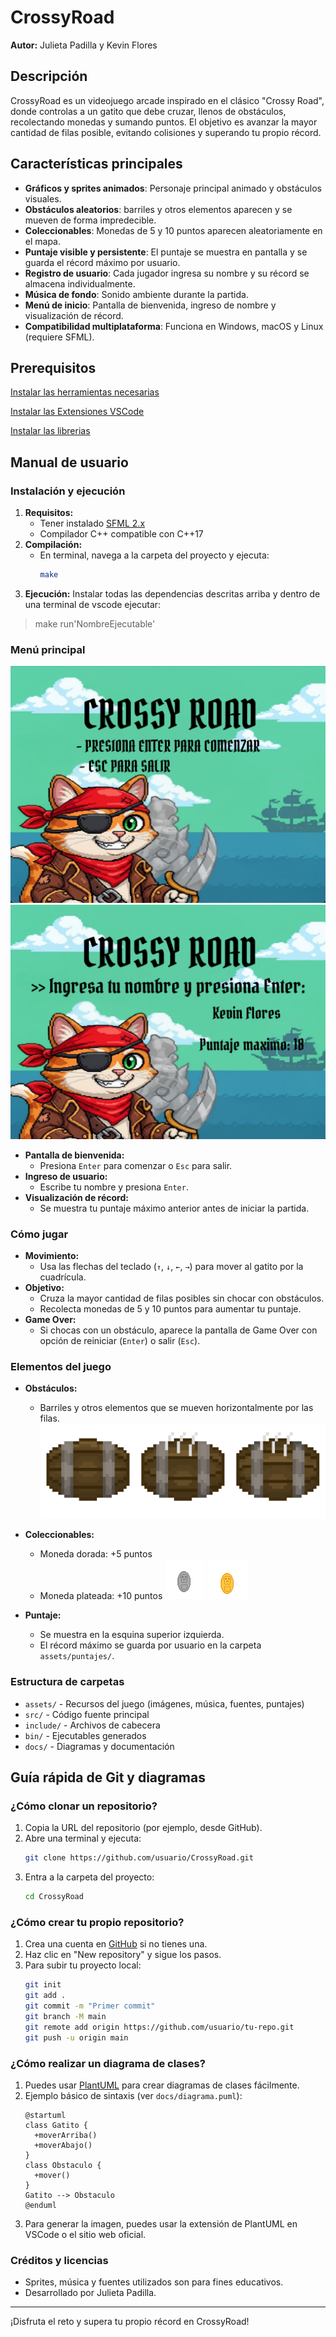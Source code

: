 # CrossyRoad

**Autor:** Julieta Padilla y Kevin Flores 

## Descripción
CrossyRoad es un videojuego arcade inspirado en el clásico "Crossy Road", donde controlas a un gatito que debe cruzar, llenos de obstáculos, recolectando monedas y sumando puntos. El objetivo es avanzar la mayor cantidad de filas posible, evitando colisiones y superando tu propio récord.

## Características principales
- **Gráficos y sprites animados**: Personaje principal animado y obstáculos visuales.
- **Obstáculos aleatorios**: barriles y otros elementos aparecen y se mueven de forma impredecible.
- **Coleccionables**: Monedas de 5 y 10 puntos aparecen aleatoriamente en el mapa.
- **Puntaje visible y persistente**: El puntaje se muestra en pantalla y se guarda el récord máximo por usuario.
- **Registro de usuario**: Cada jugador ingresa su nombre y su récord se almacena individualmente.
- **Música de fondo**: Sonido ambiente durante la partida.
- **Menú de inicio**: Pantalla de bienvenida, ingreso de nombre y visualización de récord.
- **Compatibilidad multiplataforma**: Funciona en Windows, macOS y Linux (requiere SFML).

## Prerequisitos

[Instalar las herramientas necesarias](./docs/herramientas.md)

[Instalar las Extensiones VSCode](./docs/extensiones.md)

[Instalar las librerias](./docs/librerias.md)



## Manual de usuario

### Instalación y ejecución
1. **Requisitos:**
   - Tener instalado [SFML 2.x](https://www.sfml-dev.org/)
   - Compilador C++ compatible con C++17
2. **Compilación:**
   - En terminal, navega a la carpeta del proyecto y ejecuta:
     ```sh
     make
     ```
3. **Ejecución:**
Instalar todas las dependencias descritas arriba y dentro de una terminal de vscode ejecutar:

> make run'NombreEjecutable'


### Menú principal

![Pantalla de inicio](assets/images/Menuprincipal.png)
![Segundo menu](assets/images/Segundomenu.png)

- **Pantalla de bienvenida:**
  - Presiona `Enter` para comenzar o `Esc` para salir.
- **Ingreso de usuario:**
  - Escribe tu nombre y presiona `Enter`.
- **Visualización de récord:**
  - Se muestra tu puntaje máximo anterior antes de iniciar la partida.



### Cómo jugar
- **Movimiento:**
  - Usa las flechas del teclado (`↑`, `↓`, `←`, `→`) para mover al gatito por la cuadrícula.
- **Objetivo:**
  - Cruza la mayor cantidad de filas posibles sin chocar con obstáculos.
  - Recolecta monedas de 5 y 10 puntos para aumentar tu puntaje.
- **Game Over:**
  - Si chocas con un obstáculo, aparece la pantalla de Game Over con opción de reiniciar (`Enter`) o salir (`Esc`).


### Elementos del juego
- **Obstáculos:**
  - Barriles y otros elementos que se mueven horizontalmente por las filas.
  ![Obstaculos](assets/images/Obstaculo3.png)

- **Coleccionables:**
  - Moneda dorada: +5 puntos
  - Moneda plateada: +10 puntos
  ![Coleccionables](assets/images/moneda5.png)
  ![Coleccionables](assets/images/moneda10.png)

- **Puntaje:**
  - Se muestra en la esquina superior izquierda.
  - El récord máximo se guarda por usuario en la carpeta `assets/puntajes/`.


### Estructura de carpetas
- `assets/` - Recursos del juego (imágenes, música, fuentes, puntajes)
- `src/` - Código fuente principal
- `include/` - Archivos de cabecera
- `bin/` - Ejecutables generados
- `docs/` - Diagramas y documentación

## Guía rápida de Git y diagramas

### ¿Cómo clonar un repositorio?
1. Copia la URL del repositorio (por ejemplo, desde GitHub).
2. Abre una terminal y ejecuta:
   ```sh
   git clone https://github.com/usuario/CrossyRoad.git
   ```
3. Entra a la carpeta del proyecto:
   ```sh
   cd CrossyRoad
   ```

### ¿Cómo crear tu propio repositorio?
1. Crea una cuenta en [GitHub](https://github.com/) si no tienes una.
2. Haz clic en "New repository" y sigue los pasos.
3. Para subir tu proyecto local:
   ```sh
   git init
   git add .
   git commit -m "Primer commit"
   git branch -M main
   git remote add origin https://github.com/usuario/tu-repo.git
   git push -u origin main
   ```

### ¿Cómo realizar un diagrama de clases?
1. Puedes usar [PlantUML](https://plantuml.com/) para crear diagramas de clases fácilmente.
2. Ejemplo básico de sintaxis (ver `docs/diagrama.puml`):
   ```plantuml
   @startuml
   class Gatito {
     +moverArriba()
     +moverAbajo()
   }
   class Obstaculo {
     +mover()
   }
   Gatito --> Obstaculo
   @enduml
   ```
3. Para generar la imagen, puedes usar la extensión de PlantUML en VSCode o el sitio web oficial.

### Créditos y licencias
- Sprites, música y fuentes utilizados son para fines educativos.
- Desarrollado por Julieta Padilla.

---
¡Disfruta el reto y supera tu propio récord en CrossyRoad!
